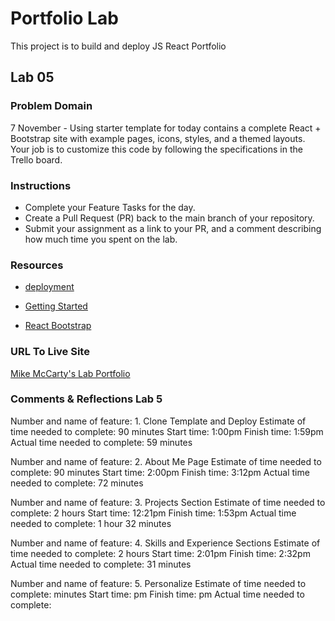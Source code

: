 # Portfolio Lab

This project is to build and deploy JS React Portfolio

## Lab 05

### Problem Domain

7 November - Using starter template for today contains a complete React + Bootstrap site with example pages, icons, styles, and a themed layouts. Your job is to customize this code by following the specifications in the Trello board.

### Instructions

- Complete your Feature Tasks for the day.
- Create a Pull Request (PR) back to the main branch of your repository.
- Submit your assignment as a link to your PR, and a comment describing how much time you spent on the lab.

### Resources

- [deployment](https://facebook.github.io/create-react-app/docs/deployment)

- [Getting Started](https://reactjs.org/docs/getting-started.html)

- [React Bootstrap](https://react-bootstrap.github.io/)

### URL To Live Site

[Mike McCarty's Lab Portfolio](https://mikemccarty-portfolio.netlify.app/)

### Comments & Reflections Lab 5

Number and name of feature: 1. Clone Template and Deploy
Estimate of time needed to complete: 90 minutes
Start time: 1:00pm
Finish time: 1:59pm
Actual time needed to complete: 59 minutes

Number and name of feature: 2. About Me Page
Estimate of time needed to complete: 90 minutes
Start time: 2:00pm
Finish time: 3:12pm
Actual time needed to complete: 72 minutes

Number and name of feature: 3. Projects Section
Estimate of time needed to complete: 2 hours
Start time: 12:21pm
Finish time: 1:53pm
Actual time needed to complete: 1 hour 32 minutes

Number and name of feature: 4. Skills and Experience Sections
Estimate of time needed to complete:  2 hours
Start time: 2:01pm
Finish time: 2:32pm
Actual time needed to complete: 31 minutes

Number and name of feature: 5. Personalize
Estimate of time needed to complete:  minutes
Start time: pm
Finish time: pm
Actual time needed to complete:
